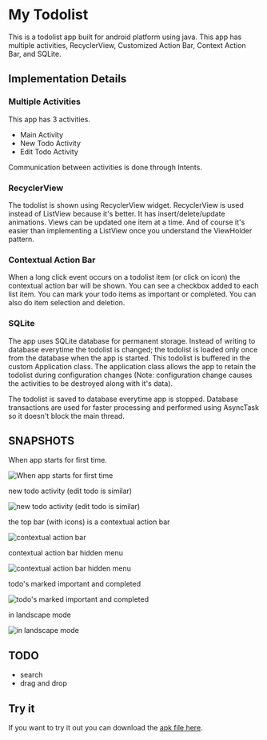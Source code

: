 # My Todolist
This is a todolist app built for android platform using java. This app has multiple activities, RecyclerView, Customized Action Bar, Context Action Bar, and SQLite.

## Implementation Details
### Multiple Activities
This app has 3 activities.

* Main Activity
* New Todo Activity
* Edit Todo Activity

Communication between activities is done through Intents.

### RecyclerView
The todolist is shown using RecyclerView widget. RecyclerView is used instead of ListView because it's better. It has insert/delete/update animations. Views can be updated one item at a time. And of course it's easier than implementing a ListView once you understand the ViewHolder pattern.

### Contextual Action Bar
When a long click event occurs on a todolist item (or click on icon) the contextual action bar will be shown. You can see a checkbox added to each list item. You can mark your todo items as important or completed. You can also do item selection and deletion.

### SQLite
The app uses SQLite database for permanent storage. Instead of writing to database everytime the todolist is changed; the todolist is loaded only once from the database when the app is started. This todolist is buffered in the custom Application class. The application class allows the app to retain the todolist during configuration changes (Note: configuration change causes the activities to be destroyed along with it's data).

The todolist is saved to database everytime app is stopped. Database transactions are used for faster processing and performed using AsyncTask so it doesn't block the main thread.

## SNAPSHOTS

When app starts for first time.

![When app starts for first time](images/app_start.png)


new todo activity (edit todo is similar)

![new todo activity (edit todo is similar)](images/new_todo.png)


the top bar (with icons) is a contextual action bar

![contextual action bar](images/contextual_action_bar.png)


contextual action bar hidden menu

![contextual action bar hidden menu](images/contextual_action_bar_2.png)


todo's marked important and completed

![todo's marked important and completed](images/todo_marks.png)


in landscape mode

![in landscape mode](images/landscape.png)


## TODO

* search
* drag and drop

## Try it

If you want to try it out you can download the [apk file here](https://drive.google.com/file/d/0B-w-mTjuqUzuYWhVM1dCcFhtYVE/view?usp=sharing).